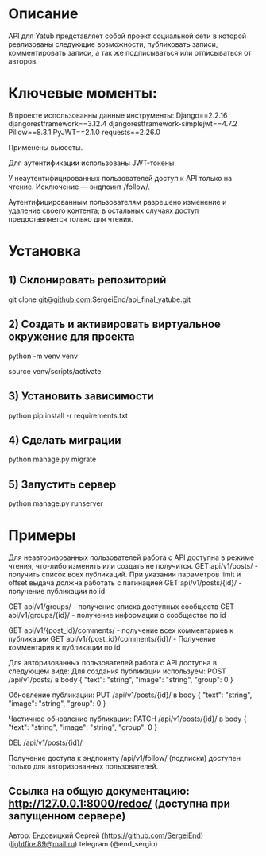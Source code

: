 # Описание

API для Yatub представляет собой проект социальной сети в которой реализованы следующие возможности, 
публиковать записи, комментировать записи, а так же подписываться или отписываться от авторов.

# Ключевые моменты:
В проекте использованны данные инструменты:
Django==2.2.16
djangorestframework==3.12.4
djangorestframework-simplejwt==4.7.2
Pillow==8.3.1
PyJWT==2.1.0
requests==2.26.0

Применены вьюсеты.

Для аутентификации использованы JWT-токены.

У неаутентифицированных пользователей доступ к API только на чтение. Исключение — эндпоинт /follow/.

Аутентифицированным пользователям разрешено изменение и удаление своего контента; в остальных случаях доступ предоставляется только для чтения.

# Установка

## 1) Склонировать репозиторий 

git clone git@github.com:SergeiEnd/api_final_yatube.git

## 2) Создать и активировать виртуальное окружение для проекта

python -m venv venv

source venv/scripts/activate

## 3) Установить зависимости

python pip install -r requirements.txt

## 4) Сделать миграции
python manage.py migrate

## 5) Запустить сервер

python manage.py runserver

# Примеры

Для неавторизованных пользователей работа с API доступна в режиме чтения,
что-либо изменить или создать не получится.
GET api/v1/posts/ - получить список всех публикаций.
При указании параметров limit и offset выдача должна работать с пагинацией
GET api/v1/posts/{id}/ - получение публикации по id

GET api/v1/groups/ - получение списка доступных сообществ
GET api/v1/groups/{id}/ - получение информации о сообществе по id

GET api/v1/{post_id}/comments/ - получение всех комментариев к публикации
GET api/v1/{post_id}/comments/{id}/ - Получение комментария к публикации по id

Для авторизованных пользователей работа с API доступна в следующем виде:
Для создания публикации используем:
POST /api/v1/posts/
в body
{
	"text": "string",
	"image": "string",
	"group": 0
}

Обновление публикации:
PUT /api/v1/posts/{id}/
в body
{
	"text": "string",
	"image": "string",
	"group": 0
}

Частичное обновление публикации:
PATCH /api/v1/posts/{id}/
в body
{
	"text": "string",
	"image": "string",
	"group": 0
}

DEL /api/v1/posts/{id}/

Получение доступа к эндпоинту /api/v1/follow/
(подписки) доступен только для авторизованных пользователей.

## Ссылка на общую документацию: http://127.0.0.1:8000/redoc/  (доступна при запущенном сервере)


Автор: Ендовицкий Сергей (https://github.com/SergeiEnd)
(lightfire.89@mail.ru) 
telegram (@end_sergio)
